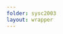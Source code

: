 ```yaml
---
folder: sysc2003
layout: wrapper
---
```


<div id="dc-motor" style="display:none">

### DC Motor / PWM

The DC motor on the Axiom Board is connected to the PWM (Pulse Width Modulation) pin 7.

####The usual set up (using pin 7 as an example) is:

{% highlight c %}

PWMPOL |= 0x80;   //  sets the Polarity for PWM pin 7 to high.
PWMCAE |= 0x80;   //  sets the alignment to left aligned

PWMPER7 = 100;    //  period set to 100 ticks
PWMDTY7 = 20;     //  duty set to 20%

PWME |= 0x80;     //  enable pin 7

{% endhighlight %}



{% highlight c %}

{% include code_snippets/{{ page.folder }}/imports.c %}
{% include code_snippets/{{ page.folder }}/LCD.c %}

{% endhighlight %}

</div>
